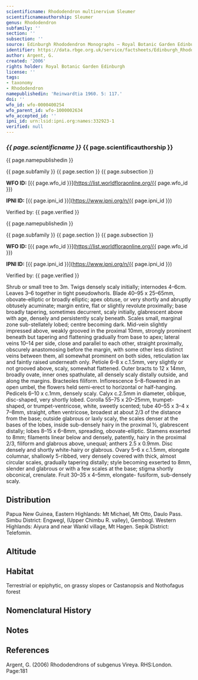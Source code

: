 ```yaml
---
scientificname: Rhododendron multinervium Sleumer
scientificnameauthorship: Sleumer
genus: Rhododendron
subfamily: ''
section: ''
subsection: ''
source: Edinburgh Rhododendron Monographs – Royal Botanic Garden Edinburgh
identifier: https://data.rbge.org.uk/service/factsheets/Edinburgh_Rhododendron_Monographs.xhtml
author: Argent, G.
created: '2006'
rights holder: Royal Botanic Garden Edinburgh
license: ''
tags:
- taxonomy
- Rhododendron
namepublishedin: 'Reinwardtia 1960. 5: 117.'
doi: ''
wfo_id: wfo-0000400254
wfo_parent_id: wfo-1000002634
wfo_accepted_id: ''
ipni_id: urn:lsid:ipni.org:names:332923-1
verified: null
---
```

### _{{ page.scientificname }}_ {{ page.scientificauthorship }}
 {{ page.namepublishedin }}

{{ page.subfamily }} {{ page.section }} {{ page.subsection }}

**WFO ID:** [{{ page.wfo_id }}](https://list.worldfloraonline.org/{{ page.wfo_id }})

**IPNI ID:** [{{ page.ipni_id }}](https://www.ipni.org/n/{{ page.ipni_id }})

Verified by: {{ page.verified }}

 {{ page.namepublishedin }}

{{ page.subfamily }} {{ page.section }} {{ page.subsection }}

**WFO ID:** [{{ page.wfo_id }}](https://list.worldfloraonline.org/{{ page.wfo_id }})

**IPNI ID:** [{{ page.ipni_id }}](https://www.ipni.org/n/{{ page.ipni_id }})

Verified by: {{ page.verified }}



Shrub or small tree to 3m. Twigs densely scaly initially; internodes 4–6cm. Leaves 3–6 together in tight pseudo­whorls. Blade 40–95 x 25–65mm, obovate-elliptic or broadly elliptic; apex obtuse, or very shortly and abruptly obtusely acuminate; margin entire, flat or slightly revolute proximally; base broadly tapering, sometimes decurrent, scaly initially, glabrescent above with age, densely and persistently scaly beneath. Scales small, marginal zone sub-stellately lobed; centre becoming dark. Mid-vein slightly impressed above, weakly grooved in the proximal 10mm, strongly prominent beneath but tapering and flattening gradually from base to apex; lateral veins 10–14 per side, close and parallel to each other, straight proximally, obscurely anastomosing before the margin, with some other less distinct veins between them, all somewhat prominent on both sides, reticulation lax and faintly raised underneath only. Petiole 6–8 x c.1.5mm, very slightly or not grooved above, scaly, somewhat flattened. Outer bracts to 12 x 14mm, broadly ovate, inner ones spathulate, all densely scaly distally outside, and along the margins. Bracteoles filiform. Inflorescence 5–8-flowered in an open umbel, the flowers held semi-erect to horizontal or half-hanging. Pedicels 6–10 x c.1mm, densely scaly. Calyx c.2.5mm in diameter, oblique, disc-shaped, very shortly lobed. Corolla 55–75 x 20–25mm, trumpet-shaped, or trumpet-ventricose, white, sweetly scented; tube 40–55 x 3–4 x 7–8mm, straight, often ventricose, broadest at about 2/3 of the distance from the base; outside glabrous or laxly scaly, the scales denser at the bases of the lobes, inside sub-densely hairy in the proximal ½, glabrescent distally; lobes 8–15 x 6–8mm, spreading, obovate-elliptic. Stamens exserted to 8mm; filaments linear below and densely, patently, hairy in the proximal 2/3, filiform and glabrous above, unequal; anthers 2.5 x 0.9mm. Disc densely and shortly white-hairy or glabrous. Ovary 5–6 x c.1.5mm, elongate columnar, shallowly 5-ribbed, very densely covered with thick, almost circular scales, gradually tapering distally; style becoming exserted to 8mm, slender and glabrous or with a few scales at the base; stigma shortly obconical, crenulate. Fruit 30–35 x 4–5mm, elongate- fusiform, sub-densely scaly.

## Distribution
Papua New Guinea, Eastern Highlands: Mt Michael, Mt Otto, Daulo Pass. Simbu District: Engwegl, (Upper Chimbu R. valley), Gembogl. Western Highlands: Aiyura and near Wankl village, Mt Hagen. Sepik District: Telefomin.

## Altitude


## Habitat
Terrestrial or epiphytic, on grassy slopes or Castanopsis and Nothofagus forest

## Nomenclatural History

                       
## Notes


## References

Argent, G. (2006) Rhododendrons of subgenus Vireya. RHS:London. Page:181
